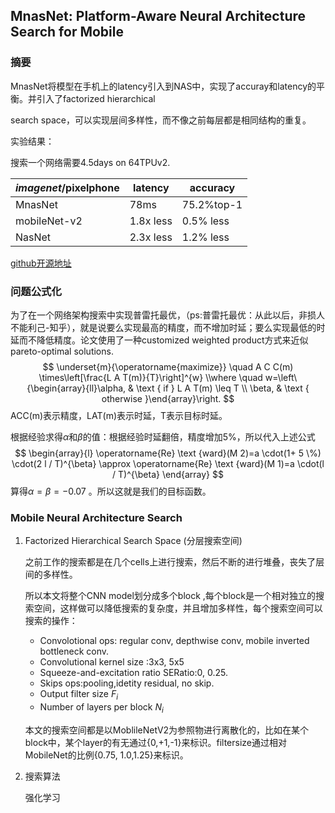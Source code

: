 ## MnasNet: Platform-Aware Neural Architecture Search for Mobile

### 摘要

MnasNet将模型在手机上的latency引入到NAS中，实现了accuray和latency的平衡。并引入了factorized hierarchical

search space，可以实现层间多样性，而不像之前每层都是相同结构的重复。

实验结果：

搜索一个网络需要4.5days on 64TPUv2.

| *imagenet*/pixelphone | latency   | accuracy   |
| --------------------- | --------- | ---------- |
| MnasNet               | 78ms      | 75.2%top-1 |
| mobileNet-v2          | 1.8x less | 0.5% less  |
| NasNet                | 2.3x less | 1.2% less  |

[github开源地址](https://github.com/tensorflow/tpu/tree/master/models/official/mnasnet)

### 问题公式化

为了在一个网络架构搜索中实现普雷托最优，（ps:普雷托最优：从此以后，非损人不能利己-知乎），就是说要么实现最高的精度，而不增加时延；要么实现最低的时延而不降低精度。论文使用了一种customized weighted product方式来近似pareto-optimal solutions.
$$
\underset{m}{\operatorname{maximize}} \quad A C C(m) \times\left[\frac{L A T(m)}{T}\right]^{w}
 \\where \quad
  w=\left\{\begin{array}{ll}\alpha, & \text { if } L A T(m) \leq T \\ \beta, & \text { otherwise }\end{array}\right.
$$
ACC(m)表示精度，LAT(m)表示时延，T表示目标时延。

根据经验求得$\alpha$和$\beta$的值：根据经验时延翻倍，精度增加5%，所以代入上述公式
$$
\begin{array}{l} \operatorname{Re} \text {ward}(M 2)=a \cdot(1+  5 \%) \cdot(2 l / T)^{\beta} \approx \operatorname{Re} \text {ward}(M 1)=a \cdot(l / T)^{\beta} \end{array}
$$
算得$\alpha=\beta=-0.07$ 。所以这就是我们的目标函数。

### Mobile Neural Architecture Search

1. Factorized Hierarchical Search Space (分层搜索空间)

   之前工作的搜索都是在几个cells上进行搜索，然后不断的进行堆叠，丧失了层间的多样性。

   所以本文将整个CNN model划分成多个block ,每个block是一个相对独立的搜索空间，这样做可以降低搜索的复杂度，并且增加多样性，每个搜索空间可以搜索的操作：

   - Convolotional ops: regular conv, depthwise conv, mobile inverted bottleneck conv.
   - Convolutional kernel size :3x3, 5x5
   - Squeeze-and-excitation ratio SERatio:0, 0.25.
   - Skips ops:pooling,idetity residual, no skip.
   - Output filter size $F_i$
   - Number of layers per block $N_i$     

   本文的搜索空间都是以MoblileNetV2为参照物进行离散化的，比如在某个block中，某个layer的有无通过{0,+1,-1}来标识。filtersize通过相对MobileNet的比例{0.75, 1.0,1.25}来标识。

2. 搜索算法

   强化学习

   